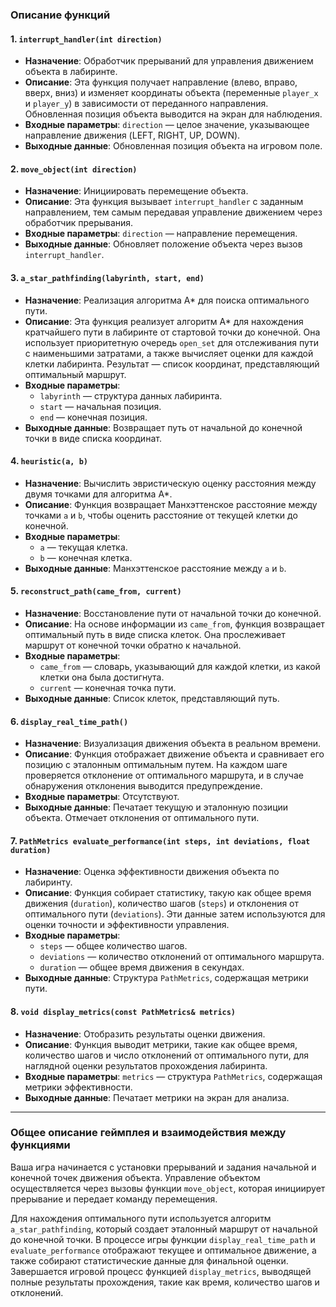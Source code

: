 
### Описание функций

#### 1. **`interrupt_handler(int direction)`**
   - **Назначение**: Обработчик прерываний для управления движением объекта в лабиринте.
   - **Описание**: Эта функция получает направление (влево, вправо, вверх, вниз) и изменяет координаты объекта (переменные `player_x` и `player_y`) в зависимости от переданного направления. Обновленная позиция объекта выводится на экран для наблюдения.
   - **Входные параметры**: `direction` — целое значение, указывающее направление движения (LEFT, RIGHT, UP, DOWN).
   - **Выходные данные**: Обновленная позиция объекта на игровом поле.

#### 2. **`move_object(int direction)`**
   - **Назначение**: Инициировать перемещение объекта.
   - **Описание**: Эта функция вызывает `interrupt_handler` с заданным направлением, тем самым передавая управление движением через обработчик прерывания.
   - **Входные параметры**: `direction` — направление перемещения.
   - **Выходные данные**: Обновляет положение объекта через вызов `interrupt_handler`.

#### 3. **`a_star_pathfinding(labyrinth, start, end)`**
   - **Назначение**: Реализация алгоритма A* для поиска оптимального пути.
   - **Описание**: Эта функция реализует алгоритм A* для нахождения кратчайшего пути в лабиринте от стартовой точки до конечной. Она использует приоритетную очередь `open_set` для отслеживания пути с наименьшими затратами, а также вычисляет оценки для каждой клетки лабиринта. Результат — список координат, представляющий оптимальный маршрут.
   - **Входные параметры**:
     - `labyrinth` — структура данных лабиринта.
     - `start` — начальная позиция.
     - `end` — конечная позиция.
   - **Выходные данные**: Возвращает путь от начальной до конечной точки в виде списка координат.

#### 4. **`heuristic(a, b)`**
   - **Назначение**: Вычислить эвристическую оценку расстояния между двумя точками для алгоритма A*.
   - **Описание**: Функция возвращает Манхэттенское расстояние между точками `a` и `b`, чтобы оценить расстояние от текущей клетки до конечной.
   - **Входные параметры**:
     - `a` — текущая клетка.
     - `b` — конечная клетка.
   - **Выходные данные**: Манхэттенское расстояние между `a` и `b`.

#### 5. **`reconstruct_path(came_from, current)`**
   - **Назначение**: Восстановление пути от начальной точки до конечной.
   - **Описание**: На основе информации из `came_from`, функция возвращает оптимальный путь в виде списка клеток. Она прослеживает маршрут от конечной точки обратно к начальной.
   - **Входные параметры**:
     - `came_from` — словарь, указывающий для каждой клетки, из какой клетки она была достигнута.
     - `current` — конечная точка пути.
   - **Выходные данные**: Список клеток, представляющий путь.

#### 6. **`display_real_time_path()`**
   - **Назначение**: Визуализация движения объекта в реальном времени.
   - **Описание**: Функция отображает движение объекта и сравнивает его позицию с эталонным оптимальным путем. На каждом шаге проверяется отклонение от оптимального маршрута, и в случае обнаружения отклонения выводится предупреждение.
   - **Входные параметры**: Отсутствуют.
   - **Выходные данные**: Печатает текущую и эталонную позиции объекта. Отмечает отклонения от оптимального пути.

#### 7. **`PathMetrics evaluate_performance(int steps, int deviations, float duration)`**
   - **Назначение**: Оценка эффективности движения объекта по лабиринту.
   - **Описание**: Функция собирает статистику, такую как общее время движения (`duration`), количество шагов (`steps`) и отклонения от оптимального пути (`deviations`). Эти данные затем используются для оценки точности и эффективности управления.
   - **Входные параметры**:
     - `steps` — общее количество шагов.
     - `deviations` — количество отклонений от оптимального маршрута.
     - `duration` — общее время движения в секундах.
   - **Выходные данные**: Структура `PathMetrics`, содержащая метрики пути.

#### 8. **`void display_metrics(const PathMetrics& metrics)`**
   - **Назначение**: Отобразить результаты оценки движения.
   - **Описание**: Функция выводит метрики, такие как общее время, количество шагов и число отклонений от оптимального пути, для наглядной оценки результатов прохождения лабиринта.
   - **Входные параметры**: `metrics` — структура `PathMetrics`, содержащая метрики эффективности.
   - **Выходные данные**: Печатает метрики на экран для анализа.

---

### Общее описание геймплея и взаимодействия между функциями

Ваша игра начинается с установки прерываний и задания начальной и конечной точек движения объекта. Управление объектом осуществляется через вызовы функции `move_object`, которая инициирует прерывание и передает команду перемещения.

Для нахождения оптимального пути используется алгоритм `a_star_pathfinding`, который создает эталонный маршрут от начальной до конечной точки. В процессе игры функции `display_real_time_path` и `evaluate_performance` отображают текущее и оптимальное движение, а также собирают статистические данные для финальной оценки. Завершается игровой процесс функцией `display_metrics`, выводящей полные результаты прохождения, такие как время, количество шагов и отклонений.
